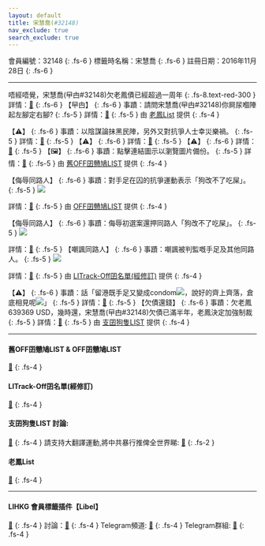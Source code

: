 ```yaml
---
layout: default
title: 宋慧喬(#32148)
nav_exclude: true
search_exclude: true
---
```


會員編號：32148
{: .fs-6 }
標籤時名稱：宋慧喬
{: .fs-6 }
註冊日期：2016年11月28日
{: .fs-6 }

---

<div class="code-example" markdown="1">

唔經唔覺，宋慧喬(曱甴#32148)欠老鳳債已經超過一周年
{: .fs-8.text-red-300 }
詳情：[🔗](https://lih.kg/2766734)
{: .fs-6 }
【曱甴】
{: .fs-6 }
事蹟：請問宋慧喬(曱甴#32148)你屙尿嗰陣起左腳定右腳?
{: .fs-5 }
詳情：[🔗](https://lih.kg/2072864)
{: .fs-5 }
由 [老鳳List](#老鳳list) 提供
{: .fs-4 }

</div>
<div class="code-example" markdown="1">

【⚠️】
{: .fs-6 }
事蹟：以陰謀論抹黑民陣，另外又對抗爭人士幸災樂禍。
{: .fs-5 }
詳情：[🔗](https://lih.kg/1658274)
{: .fs-5 }
【⚠️】
{: .fs-6 }
詳情：[🔗](https://lih.kg/fHubsT)
{: .fs-5 }
【⚠️】
{: .fs-6 }
詳情：[🔗](https://lih.kg/gkDvQT)
{: .fs-5 }
【🖼️】
{: .fs-6 }
事蹟：點擊連結圖示以瀏覽圖片備份。
{: .fs-5 }
詳情：[🔗](https://filedn.eu/l9Hq1YKLkJ4m0VSXcdcfUaJ/LIHKG_on99/on9_son_2020/32148)
{: .fs-5 }
由 [舊OFF囝戇鳩LIST](#舊off囝戇鳩list--off囝戇鳩list) 提供
{: .fs-4 }

</div>
<div class="code-example" markdown="1">

【侮辱同路人】
{: .fs-6 }
事蹟：對手足在囚的抗爭運動表示「狗改不了吃屎」。
{: .fs-5 }
![](https://filedn.eu/l9Hq1YKLkJ4m0VSXcdcfUaJ/LIHKG_on99/on9_jai/32148/32148.1_.png)


詳情：[🔗](https://lih.kg/uxbwLLX)
{: .fs-5 }
由 [OFF囝戇鳩LIST](#舊off囝戇鳩list--off囝戇鳩list) 提供
{: .fs-4 }

</div>
<div class="code-example" markdown="1">

【侮辱同路人】
{: .fs-6 }
事蹟：侮辱初選案還押同路人「狗改不了吃屎」。
{: .fs-5 }
![](https://filedn.eu/l9Hq1YKLkJ4m0VSXcdcfUaJ/LIHKG_on99/on9_jai/32148/32148.1_.png)


詳情：[🔗](https://lih.kg/uxbwLLX)
{: .fs-5 }
【嘲諷同路人】
{: .fs-6 }
事蹟：嘲諷被判監嘅手足及其他同路人。
{: .fs-5 }
![](https://na.cx/i/y9b69Wb.png)


詳情：[🔗](https://lih.kg/aNjBLjV)
{: .fs-5 }
由 [LITrack-Off囝名單(經修訂)](#litrack-off囝名單(經修訂)) 提供
{: .fs-4 }

</div>
<div class="code-example" markdown="1">

【⚠️】
{: .fs-6 }
事蹟：話「留港既手足又變成condom![](https://cdn.lihkg.com/assets/faces/normal/sosad.gif)，說好的齊上齊落，倉底相見呢![](https://cdn.lihkg.com/assets/faces/pig/wail.gif)」
{: .fs-5 }
詳情：[🔗](https://lih.kg/tftodJX)
{: .fs-5 }
【欠債還錢】
{: .fs-6 }
事蹟：欠老鳳639369 USD，幾時還，宋慧喬(曱甴#32148)欠債已滿半年，老鳳決定加強制裁
{: .fs-5 }
詳情：[🔗](https://lihkg.com/thread/2503236/page/14)
{: .fs-5 }
由 [支囝狗隻LIST](#支囝狗隻list-討論) 提供
{: .fs-4 }

</div>

---

#### 舊OFF囝戇鳩LIST & OFF囝戇鳩LIST 
[🔗](https://bit.ly/lihkg_on9_list)
{: .fs-4 }
#### LITrack-Off囝名單(經修訂)
[🔗](http://tiny.cc/LITrack_GS)
{: .fs-4 }
#### 支囝狗隻LIST 討論: 
[🔗](https://lih.kg/2908480)
{: .fs-4 }
請支持大翻譯運動,將中共暴行推俾全世界睇: [🔗](https://twitter.com/tgtm_official)
{: .fs-2 }

#### 老鳳List
[🔗](https://lihkg.com/thread/2808424)
{: .fs-4 }

---

#### LIHKG 會員標籤插件【Libel】
[🔗](https://kitce.github.io/libel)
{: .fs-4 }
討論：[🔗](https://lih.kg/2841778)
{: .fs-4 }
Telegram頻道: [🔗](https://t.me/LibelOfficialChannel)
{: .fs-4 }
Telegram群組: [🔗](https://t.me/LibelOfficialGroup)
{: .fs-4 }
